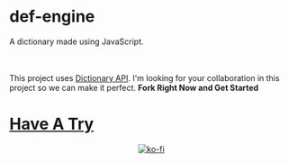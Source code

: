 # def-engine
A dictionary made using JavaScript.

<br><br>
This project uses <a href="https://dictionaryapi.dev">Dictionary API</a>.
I'm looking for your collaboration in this project so we can make it perfect.
**Fork Right Now and Get Started**
<br>

# <a href="https://nishantshah977.github.io/def-engine">Have A Try</a>

<div align="center">
 
[![ko-fi](https://ko-fi.com/img/githubbutton_sm.svg)](https://ko-fi.com/X8X8GMFMR)
<div>
